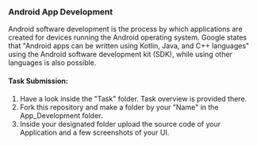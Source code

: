 ### Android App Development

Android software development is the process by which applications are created for devices running the Android operating system. Google states that "Android apps can be written using Kotlin, Java, and C++ languages" using the Android software development kit (SDK), while using other languages is also possible.

#### Task Submission:
1. Have a look inside the "Task" folder. Task overview is provided there.
2. Fork this repository and make a folder by your "Name" in the App_Development folder.
3. Inside your designated folder upload the source code of your Application and a few screenshots of your UI.
